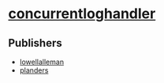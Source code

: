 # [concurrentloghandler](https://pypi.org/project/concurrentloghandler)



## Publishers
- [lowellalleman](https://pypi.org/user/lowellalleman)
- [planders](https://pypi.org/user/planders)

